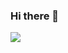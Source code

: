 ### Hi there 👋


<img src="https://cdn.jsdelivr.net/gh/devicons/devicon/icons/python/python-original.svg" />
          

